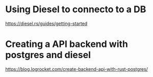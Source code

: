 # Using Diesel to connecto to a DB
https://diesel.rs/guides/getting-started

# Creating a API backend with postgres and diesel
https://blog.logrocket.com/create-backend-api-with-rust-postgres/

